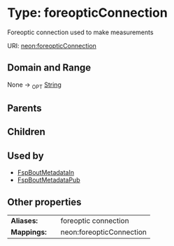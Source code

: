 
# Type: foreopticConnection


Foreoptic connection used to make measurements

URI: [neon:foreopticConnection](https://data.neonscience.org/foreopticConnection)


## Domain and Range

None ->  <sub>OPT</sub> [String](types/String.md)

## Parents


## Children


## Used by

 * [FspBoutMetadataIn](FspBoutMetadataIn.md)
 * [FspBoutMetadataPub](FspBoutMetadataPub.md)

## Other properties

|  |  |  |
| --- | --- | --- |
| **Aliases:** | | foreoptic connection |
| **Mappings:** | | neon:foreopticConnection |


